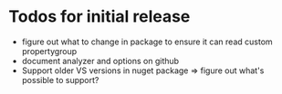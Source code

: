 # Todos for initial release

- figure out what to change in package to ensure it can read custom propertygroup
- document analyzer and options on github
- Support older VS versions in nuget package
    => figure out what's possible to support?
